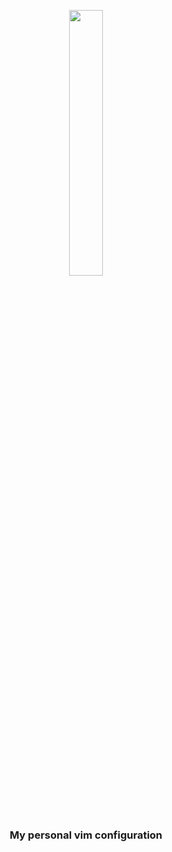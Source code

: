 <p align="center" width="100%">
  <img src="https://upload.wikimedia.org/wikipedia/commons/9/9f/Vimlogo.svg" width="33%" />
  <h3 align="center"> My personal vim configuration </h3>
</p>
